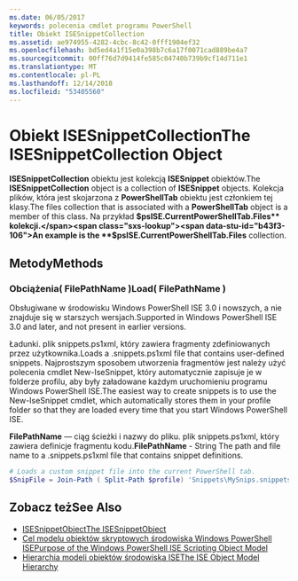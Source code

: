 ```yaml
---
ms.date: 06/05/2017
keywords: polecenia cmdlet programu PowerShell
title: Obiekt ISESnippetCollection
ms.assetid: ae974955-4282-4cbc-8c42-0fff1904ef32
ms.openlocfilehash: bd5ed4a1f15e0a398b7c6a17f0071cad889be4a7
ms.sourcegitcommit: 00ff76d7d9414fe585c04740b739b9cf14d711e1
ms.translationtype: MT
ms.contentlocale: pl-PL
ms.lasthandoff: 12/14/2018
ms.locfileid: "53405560"
---
```

# <a name="the-isesnippetcollection-object"></a><span data-ttu-id="b43f3-103">Obiekt ISESnippetCollection</span><span class="sxs-lookup"><span data-stu-id="b43f3-103">The ISESnippetCollection Object</span></span>

<span data-ttu-id="b43f3-104">**ISESnippetCollection** obiektu jest kolekcją **ISESnippet** obiektów.</span><span class="sxs-lookup"><span data-stu-id="b43f3-104">The **ISESnippetCollection** object is a collection of **ISESnippet** objects.</span></span> <span data-ttu-id="b43f3-105">Kolekcja plików, która jest skojarzona z **PowerShellTab** obiektu jest członkiem tej klasy.</span><span class="sxs-lookup"><span data-stu-id="b43f3-105">The files collection that is associated with a **PowerShellTab** object is a member of this class.</span></span> <span data-ttu-id="b43f3-106">Na przykład **$psISE.CurrentPowerShellTab.Files** kolekcji.</span><span class="sxs-lookup"><span data-stu-id="b43f3-106">An example is the **$psISE.CurrentPowerShellTab.Files** collection.</span></span>

## <a name="methods"></a><span data-ttu-id="b43f3-107">Metody</span><span class="sxs-lookup"><span data-stu-id="b43f3-107">Methods</span></span>

### <a name="load-filepathname-"></a><span data-ttu-id="b43f3-108">Obciążenia\( FilePathName \)</span><span class="sxs-lookup"><span data-stu-id="b43f3-108">Load\( FilePathName \)</span></span>

<span data-ttu-id="b43f3-109">Obsługiwane w środowisku Windows PowerShell ISE 3.0 i nowszych, a nie znajduje się w starszych wersjach.</span><span class="sxs-lookup"><span data-stu-id="b43f3-109">Supported in Windows PowerShell ISE 3.0 and later, and not present in earlier versions.</span></span>

<span data-ttu-id="b43f3-110">Ładunki. plik snippets.ps1xml, który zawiera fragmenty zdefiniowanych przez użytkownika.</span><span class="sxs-lookup"><span data-stu-id="b43f3-110">Loads a .snippets.ps1xml file that contains user-defined snippets.</span></span> <span data-ttu-id="b43f3-111">Najprostszym sposobem utworzenia fragmentów jest należy użyć polecenia cmdlet New-IseSnippet, który automatycznie zapisuje je w folderze profilu, aby były załadowane każdym uruchomieniu programu Windows PowerShell ISE.</span><span class="sxs-lookup"><span data-stu-id="b43f3-111">The easiest way to create snippets is to use the New-IseSnippet cmdlet, which automatically stores them in your profile folder so that they are loaded every time that you start Windows PowerShell ISE.</span></span>

<span data-ttu-id="b43f3-112">**FilePathName** — ciąg ścieżki i nazwy do pliku. plik snippets.ps1xml, który zawiera definicje fragmentu kodu.</span><span class="sxs-lookup"><span data-stu-id="b43f3-112">**FilePathName** - String The path and file name to a .snippets.ps1xml file that contains snippet definitions.</span></span>

```powershell
# Loads a custom snippet file into the current PowerShell tab.
$SnipFile = Join-Path ( Split-Path $profile) 'Snippets\MySnips.snippets.ps1xml' $psISE.CurrentPowerShellTab.Snippets.Add($SnipPath)
```

## <a name="see-also"></a><span data-ttu-id="b43f3-113">Zobacz też</span><span class="sxs-lookup"><span data-stu-id="b43f3-113">See Also</span></span>

- [<span data-ttu-id="b43f3-114">ISESnippetObject</span><span class="sxs-lookup"><span data-stu-id="b43f3-114">The ISESnippetObject</span></span>](The-ISESnippetObject.md)
- [<span data-ttu-id="b43f3-115">Cel modelu obiektów skryptowych środowiska Windows PowerShell ISE</span><span class="sxs-lookup"><span data-stu-id="b43f3-115">Purpose of the Windows PowerShell ISE Scripting Object Model</span></span>](Purpose-of-the-Windows-PowerShell-ISE-Scripting-Object-Model.md)
- [<span data-ttu-id="b43f3-116">Hierarchia modeli obiektów środowiska ISE</span><span class="sxs-lookup"><span data-stu-id="b43f3-116">The ISE Object Model Hierarchy</span></span>](The-ISE-Object-Model-Hierarchy.md)